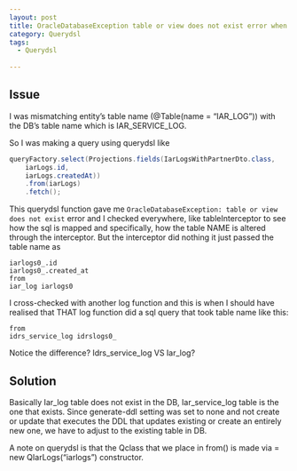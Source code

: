 ```yaml
---
layout: post
title: OracleDatabaseException table or view does not exist error when generate-ddl is set to none 
category: Querydsl 
tags:
  - Querydsl
  
---
```

## Issue
I was mismatching entity’s table name (@Table(name = “IAR_LOG”)) with the 
DB’s table name which is IAR_SERVICE_LOG.

So I was making a query using querydsl like
```java
queryFactory.select(Projections.fields(IarLogsWithPartnerDto.class,
    iarLogs.id,
    iarLogs.createdAt))
    .from(iarLogs)
    .fetch();
```

This querydsl function gave me 
`OracleDatabaseException: table or view does not exist` error and I checked 
everywhere, like tableInterceptor to see how the sql is mapped and 
specifically, how the table NAME is altered through the interceptor. 
But the interceptor did nothing it just passed the table name as

```oracle
iarlogs0_.id
iarlogs0_.created_at
from
iar_log iarlogs0
```

I cross-checked with another log function and this is when I should have 
realised that THAT log function did a sql query that took table name like 
this:

```oracle
from
idrs_service_log idrslogs0_
```

Notice the difference? Idrs_service_log VS Iar_log?

## Solution
Basically Iar_log table does not exist in the DB, Iar_service_log table is the one that exists. Since generate-ddl setting was set to none and not create or update that executes the DDL that updates existing or create an entirely new one, we have to adjust to the existing table in DB.

A note on querydsl is that the Qclass that we place in from() is made via = new QIarLogs(“iarlogs”) constructor. 

